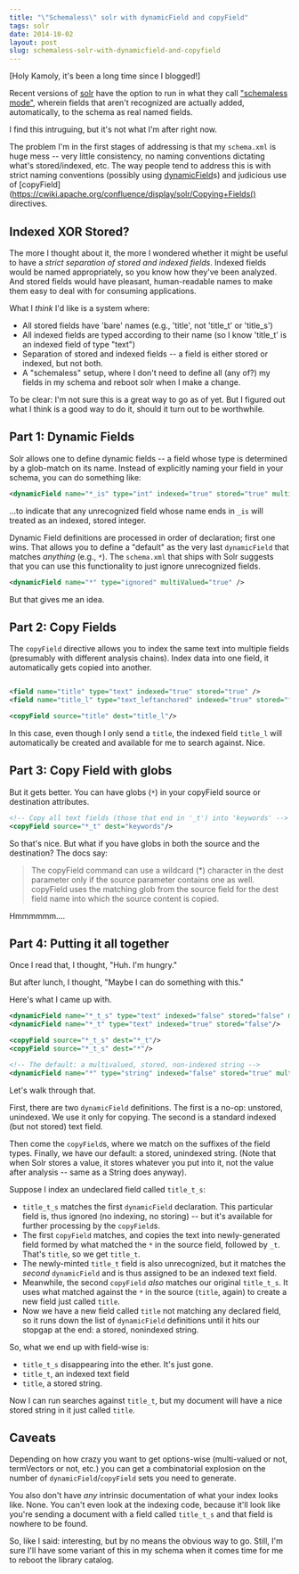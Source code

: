 ```yaml
---
title: "\"Schemaless\" solr with dynamicField and copyField"
tags: solr
date: 2014-10-02
layout: post
slug: schemaless-solr-with-dynamicfield-and-copyfield
---
```


[Holy Kamoly, it's been a long time since I blogged!]

Recent versions of [solr](https://lucene.apache.org/solr/) have the option to run in what they call ["schemaless mode"](https://cwiki.apache.org/confluence/display/solr/Schemaless+Mode), wherein fields that aren't recognized are actually added, automatically, to the schema as real named fields.

I find this intruguing, but it's not what I'm after right now.

The problem I'm in the first stages of addressing is that my `schema.xml` is huge mess -- very little consistency, no naming conventions dictating what's stored/indexed, etc. The way people tend to address this is with strict naming conventions (possibly using [dynamicField](https://cwiki.apache.org/confluence/display/solr/Dynamic+Fields)s) and judicious use of [copyField](https://cwiki.apache.org/confluence/display/solr/Copying+Fields() directives.


## Indexed XOR Stored?

The more I thought about it, the more I wondered whether it might be useful to have a *strict separation of stored and indexed fields*. Indexed fields would be named appropriately, so you know how they've been analyzed. And stored fields would have pleasant, human-readable names to make them easy to deal with for consuming applications.

What I *think* I'd like is a system where:

* All stored fields have 'bare' names (e.g., 'title', not 'title_t' or 'title_s')
* All indexed fields are typed according to their name (so I know 'title_t' is an indexed field of type "text")
* Separation of stored and indexed fields -- a field is either stored or indexed, but not both.
* A "schemaless" setup, where I don't need to define all (any of?) my fields in my schema and reboot solr when I make a change.


To be clear: I'm not sure this is a great way to go as of yet. But I figured out what I think is a good way to do it, should it turn out to be worthwhile.

## Part 1: Dynamic Fields

Solr allows one to define dynamic fields -- a field whose type is determined by a glob-match on its name. Instead of explicitly naming your field in your schema, you can do something like:

~~~xml
<dynamicField name="*_is" type="int" indexed="true" stored="true" multiValued="true"/>
~~~

...to indicate that any unrecognized field whose name ends in `_is` will treated as an indexed, stored integer.

Dynamic Field definitions are processed in order of declaration; first one wins. That allows you to define a "default" as the very last `dynamicField` that matches *anything* (e.g., `*`). The `schema.xml` that ships with Solr suggests that you can use this functionality to just ignore unrecognized fields.

~~~xml
<dynamicField name="*" type="ignored" multiValued="true" />
~~~

But that gives me an idea.

## Part 2: Copy Fields

The `copyField` directive allows you to index the same text into multiple fields (presumably with different analysis chains). Index data into one field, it automatically gets copied into another.

~~~xml

<field name="title" type="text" indexed="true" stored="true" />
<field name="title_l" type="text_leftanchored" indexed="true" stored="false"/>

<copyField source="title" dest="title_l"/>

~~~

In this case, even though I only send a `title`, the indexed field `title_l` will automatically be created and available for me to search against. Nice.

## Part 3: Copy Field with globs

But it gets better. You can have globs (`*`) in your copyField source or destination attributes.

~~~xml
<!-- Copy all text fields (those that end in '_t') into 'keywords' -->
<copyField source="*_t" dest="keywords"/>
~~~

So that's nice. But what if you have globs in both the source and the destination? The docs say:

> The copyField command can use a wildcard (*) character in the dest parameter only if the source parameter contains one as well. copyField uses the matching glob from the source field for the dest field name into which the source content is copied.

Hmmmmmm....

## Part 4: Putting it all together

Once I read that, I thought, "Huh. I'm hungry."

But after lunch, I thought, "Maybe I can do something with this."

Here's what I came up with.

~~~xml
<dynamicField name="*_t_s" type="text" indexed="false" stored="false" multiValued="true"/>
<dynamicField name="*_t" type="text" indexed="true" stored="false"/>

<copyField source="*_t_s" dest="*_t"/>
<copyField source="*_t_s" dest="*"/>

<!-- The default: a multivalued, stored, non-indexed string -->
<dynamicField name="*" type="string" indexed="false" stored="true" multiValued="true"/>
~~~

Let's walk through that.

First, there are two `dynamicField` definitions. The first is a no-op: unstored, unindexed. We use it only for copying. The second is a standard indexed (but not stored) text field.

Then come the `copyField`s, where we match on the suffixes of the field types.
Finally, we have our default: a stored, unindexed string. (Note that when Solr stores a value, it stores whatever you put into it, not the value after analysis -- same as a String does anyway).

Suppose I index an undeclared field called `title_t_s`:

* `title_t_s` matches the first `dynamicField` declaration. This particular field is, thus ignored (no indexing, no storing) -- but it's available for further processing by the `copyField`s.
* The first `copyField` matches, and copies the text into newly-generated field formed by what matched the `*` in the source field, followed by `_t`. That's `title`, so we get `title_t`.
* The newly-minted `title_t` field is also unrecognized, but it matches the *second* `dynamicField` and is thus assigned to be an indexed text field.
* Meanwhile, the second `copyField` *also* matches our original `title_t_s`. It uses what matched against the `*` in the source (`title`, again) to create a new field just called `title`.
* Now we have a new field called `title` not matching any declared field, so it runs down the list of `dynamicField` definitions until it hits our stopgap at the end: a stored, nonindexed string.

So, what we end up with field-wise is:
* `title_t_s` disappearing into the ether. It's just gone.
* `title_t`, an indexed text field
* `title`, a stored string.

Now I can run searches against `title_t`, but my document will have a nice stored string in it just called `title`.

## Caveats

Depending on how crazy you want to get options-wise (multi-valued or not, termVectors or not, etc.) you can get a combinatorial explosion on the number of `dynamicField`/`copyField` sets you need to generate.

You also don't have *any* intrinsic documentation of what your index looks like. None. You can't even look at the indexing code, because it'll look like you're sending a document with a field called `title_t_s` and that field is nowhere to be found.

So, like I said: interesting, but by no means the obvious way to go. Still, I'm sure I'll have some variant of this in my schema when it comes time for me to reboot the library catalog.
